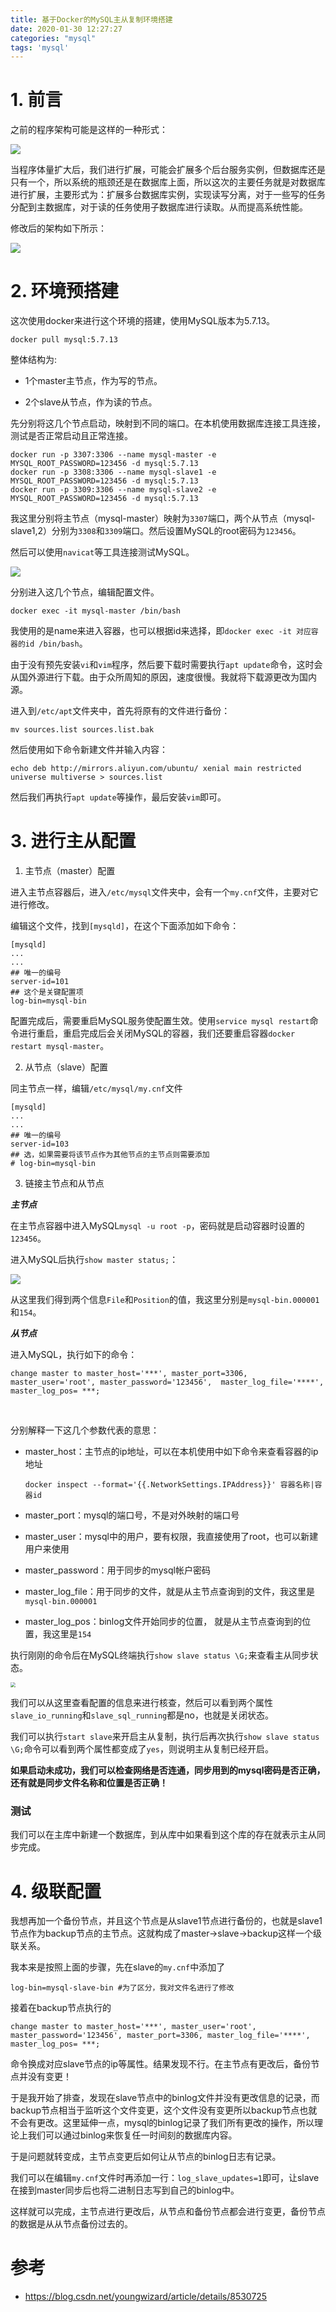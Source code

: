 ```yaml
---
title: 基于Docker的MySQL主从复制环境搭建
date: 2020-01-30 12:27:27
categories: "mysql"
tags: 'mysql'
---
```


# 1. 前言

之前的程序架构可能是这样的一种形式：

![](https://raw.githubusercontent.com/liunaijie/images/master/20200130131404.png)

当程序体量扩大后，我们进行扩展，可能会扩展多个后台服务实例，但数据库还是只有一个，所以系统的瓶颈还是在数据库上面，所以这次的主要任务就是对数据库进行扩展，主要形式为：扩展多台数据库实例，实现读写分离，对于一些写的任务分配到主数据库，对于读的任务使用子数据库进行读取。从而提高系统性能。

修改后的架构如下所示：

![](https://raw.githubusercontent.com/liunaijie/images/master/截屏2020-01-3017.03.05.png)

<!--more-->

# 2. 环境预搭建

这次使用docker来进行这个环境的搭建，使用MySQL版本为5.7.13。

```shell
docker pull mysql:5.7.13
```

整体结构为:

- 1个master主节点，作为写的节点。

- 2个slave从节点，作为读的节点。


先分别将这几个节点启动，映射到不同的端口。在本机使用数据库连接工具连接，测试是否正常启动且正常连接。

```shell
docker run -p 3307:3306 --name mysql-master -e MYSQL_ROOT_PASSWORD=123456 -d mysql:5.7.13
docker run -p 3308:3306 --name mysql-slave1 -e MYSQL_ROOT_PASSWORD=123456 -d mysql:5.7.13
docker run -p 3309:3306 --name mysql-slave2 -e MYSQL_ROOT_PASSWORD=123456 -d mysql:5.7.13
```

我这里分别将主节点（mysql-master）映射为`3307`端口，两个从节点（mysql-slave1,2）分别为`3308`和`3309`端口。然后设置MySQL的root密码为`123456`。

然后可以使用`navicat`等工具连接测试MySQL。

![](https://raw.githubusercontent.com/liunaijie/images/master/截屏2020-01-3109.19.54.png)

分别进入这几个节点，编辑配置文件。

```shell
docker exec -it mysql-master /bin/bash
```

我使用的是name来进入容器，也可以根据id来选择，即`docker exec -it 对应容器的id /bin/bash`。

由于没有预先安装`vi`和`vim`程序，然后要下载时需要执行`apt update`命令，这时会从国外源进行下载。由于众所周知的原因，速度很慢。我就将下载源更改为国内源。

进入到`/etc/apt`文件夹中，首先将原有的文件进行备份：

```shell
mv sources.list sources.list.bak
```

然后使用如下命令新建文件并输入内容：

```shell
echo deb http://mirrors.aliyun.com/ubuntu/ xenial main restricted universe multiverse > sources.list
```

然后我们再执行`apt update`等操作，最后安装`vim`即可。

# 3. 进行主从配置

1. 主节点（master）配置

进入主节点容器后，进入`/etc/mysql`文件夹中，会有一个`my.cnf`文件，主要对它进行修改。

编辑这个文件，找到`[mysqld]`，在这个下面添加如下命令：

```shell
[mysqld]
...
...
## 唯一的编号
server-id=101
## 这个是关键配置项
log-bin=mysql-bin
```

配置完成后，需要重启MySQL服务使配置生效。使用`service mysql restart`命令进行重启，重启完成后会关闭MySQL的容器，我们还要重启容器`docker restart mysql-master`。

2. 从节点（slave）配置

同主节点一样，编辑`/etc/mysql/my.cnf`文件

```shell
[mysqld]
...
...
## 唯一的编号
server-id=103
## 选，如果需要将该节点作为其他节点的主节点则需要添加
# log-bin=mysql-bin
```

3. 链接主节点和从节点

***主节点***

在主节点容器中进入MySQL`mysql -u root -p`，密码就是启动容器时设置的`123456`。

进入MySQL后执行`show master status;`：

![](https://raw.githubusercontent.com/liunaijie/images/master/20200131095802.png)

从这里我们得到两个信息`File`和`Position`的值，我这里分别是`mysql-bin.000001`和`154`。

***从节点***

进入MySQL，执行如下的命令：

```mysql
change master to master_host='***', master_port=3306, master_user='root', master_password='123456',  master_log_file='****', master_log_pos= ***;
```

<br>

分别解释一下这几个参数代表的意思：

- master_host：主节点的ip地址，可以在本机使用中如下命令来查看容器的ip地址

  ```shell
  docker inspect --format='{{.NetworkSettings.IPAddress}}' 容器名称|容器id
  ```

  

- master_port：mysql的端口号，不是对外映射的端口号

- master_user：mysql中的用户，要有权限，我直接使用了root，也可以新建用户来使用

- master_password：用于同步的mysql帐户密码

- master_log_file：用于同步的文件，就是从主节点查询到的文件，我这里是`mysql-bin.000001`

- master_log_pos：binlog文件开始同步的位置， 就是从主节点查询到的位置，我这里是`154`

执行刚刚的命令后在MySQL终端执行`show slave status \G;`来查看主从同步状态。

<img src="https://raw.githubusercontent.com/liunaijie/images/master/20200131101232.png" style="zoom:50%;" />

我们可以从这里查看配置的信息来进行核查，然后可以看到两个属性`slave_io_running`和`slave_sql_running`都是no，也就是关闭状态。

我们可以执行`start slave`来开启主从复制，执行后再次执行`show slave status \G;`命令可以看到两个属性都变成了`yes`，则说明主从复制已经开启。

**如果启动未成功，我们可以检查网络是否连通，同步用到的mysql密码是否正确，还有就是同步文件名称和位置是否正确！**

### 测试

我们可以在主库中新建一个数据库，到从库中如果看到这个库的存在就表示主从同步完成。

# 4. 级联配置

我想再加一个备份节点，并且这个节点是从slave1节点进行备份的，也就是slave1节点作为backup节点的主节点。这就构成了master->slave->backup这样一个级联关系。

我本来是按照上面的步骤，先在slave的`my.cnf`中添加了

```shell
log-bin=mysql-slave-bin #为了区分，我对文件名进行了修改 
```

接着在backup节点执行的

```shell
change master to master_host='***', master_user='root', master_password='123456', master_port=3306, master_log_file='****', master_log_pos= ***;
```

命令换成对应slave节点的ip等属性。结果发现不行。在主节点有更改后，备份节点并没有变更！

于是我开始了排查，发现在slave节点中的binlog文件并没有更改信息的记录，而backup节点相当于监听这个文件变更，这个文件没有变更所以backup节点也就不会有更改。这里延伸一点，mysql的binlog记录了我们所有更改的操作，所以理论上我们可以通过binlog来恢复任一时间刻的数据库内容。

于是问题就转变成，主节点变更后如何让从节点的binlog日志有记录。

我们可以在编辑`my.cnf`文件时再添加一行：`log_slave_updates=1`即可，让slave在接到master同步后也将二进制日志写到自己的binlog中。

这样就可以完成，主节点进行更改后，从节点和备份节点都会进行变更，备份节点的数据是从从节点备份过去的。

# 参考

- https://blog.csdn.net/youngwizard/article/details/8530725
